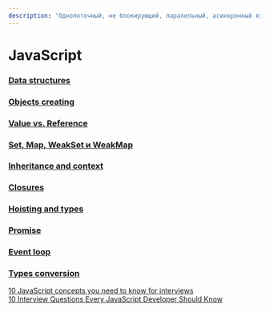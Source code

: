 ```yaml
---
description: 'Однопоточный, не блокирующий, паралельный, асинхронный язык'
---
```


# JavaScript

### [Data structures](data-structures.md)

### [Objects creating](objects.md)

### [Value vs. Reference](./#value-vs-reference)

### [Set, Map, WeakSet и WeakMap](https://learn.javascript.ru/set-map)

### [Inheritance and context](inheritance-and-context.md)

### [Closures](closures.md)

### [Hoisting and types](hoisting-and-types.md)

### [Promise](promise.md)

### [Event loop](event-loop.md)

### [Types conversion](types-conversion.md)

[10 JavaScript concepts you need to know for interviews](https://codeburst.io/10-javascript-concepts-you-need-to-know-for-interviews-136df65ecce)  
[10 Interview Questions Every JavaScript Developer Should Know](https://medium.com/javascript-scene/10-interview-questions-every-javascript-developer-should-know-6fa6bdf5ad95)

